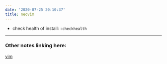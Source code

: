 ```yaml
---
date: '2020-07-25 20:10:37'
title: neovim
---
```

* check health of install: `:checkhealth`


---
### Other notes linking here:


[vim](/vim)